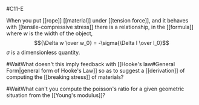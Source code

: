 #C11-E 

When you put [[rope]] [[material]] under [[tension force]], and it behaves with [[tensile-compressive stress]] there is a relationship, in the [[formula]] where $w$ is the width of the object, $${\Delta w \over w_0} = -\sigma{\Delta l \over l_0}$$
$\sigma$ is a dimensionless quantity. 

#WaitWhat doesn't this imply feedback with [[Hooke's law#General Form|general form of Hooke's Law]] so as to suggest a [[derivation]] of computing the [[breaking stress]] of materials?

#WaitWhat can't you compute the poisson's ratio for a given geometric situation from the [[Young's modulus]]?